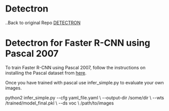 # Detectron
..Back to original Repo [DETECTRON](https://github.com/facebookresearch/Detectron)

# Detectron for Faster R-CNN using Pascal 2007

To train Faster R-CNN using Pascal 2007, follow the instructions on installing the Pascal dataset from [here](https://github.com/facebookresearch/Detectron/blob/master/lib/datasets/data/README.md).

Once you have trained with pascal use infer_simple.py to evaluate your own images.

python2 infer_simple.py --cfg yaml_file.yaml \\
--output-dir /some/dir \\
--wts /trained/model_final.pkl \\
--ds voc \\
/path/to/images


